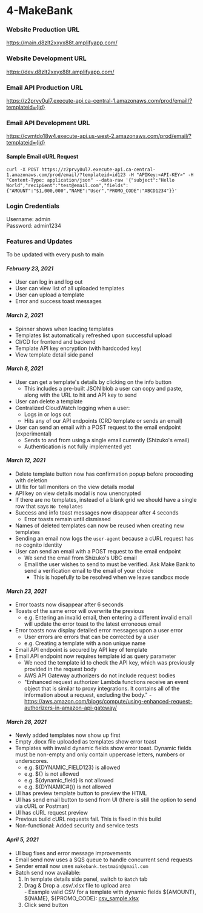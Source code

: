# 4-MakeBank

### Website Production URL
https://main.d8zlt2xxyx88t.amplifyapp.com/

### Website Development URL
https://dev.d8zlt2xxyx88t.amplifyapp.com/

### Email API Production URL
https://z2prvy0ul7.execute-api.ca-central-1.amazonaws.com/prod/email/?templateid={id}

### Email API Development URL
https://cvmtdo18w4.execute-api.us-west-2.amazonaws.com/prod/email/?templateid={id}


#### Sample Email cURL Request
```
curl -X POST https://z2prvy0ul7.execute-api.ca-central-1.amazonaws.com/prod/email/?templateid=id123 -H "APIKey:<API-KEY>" -H "Content-Type: application/json" --data-raw '{"subject":"Hello World","recipient":"test@email.com","fields":{"AMOUNT":"$1,000,000","NAME":"User","PROMO_CODE":"ABCD1234"}}'
```

### Login Credentials
Username: admin\
Password: admin1234

### Features and Updates
To be updated with every push to main
#### ***February 23, 2021***
- User can log in and log out
- User can view list of all uploaded templates
- User can upload a template
- Error and success toast messages
#### ***March 2, 2021***
- Spinner shows when loading templates
- Templates list automatically refreshed upon successful upload
- CI/CD for frontend and backend
- Template API key encryption (with hardcoded key)
- View template detail side panel
#### ***March 8, 2021***
- User can get a template's details by clicking on the info button
    - This includes a pre-built JSON blob a user can copy and paste, along with the URL to hit and API key to send
- User can delete a template
- Centralized CloudWatch logging when a user:
    - Logs in or logs out
    - Hits any of our API endpoints (CRD template or sends an email)
- User can send an email with a POST request to the email endpoint (experimental)
    - Sends to and from using a single email currently (Shizuko's email)
    - Authentication is not fully implemented yet
#### ***March 12, 2021***
- Delete template button now has confirmation popup before proceeding with deletion
- UI fix for tall monitors on the view details modal
- API key on view details modal is now unencrypted 
- If there are no templates, instead of a blank grid we should have a single row that says `No templates`
- Success and info toast messages now disappear after 4 seconds
    - Error toasts remain until dismissed
- Names of deleted templates can now be reused when creating new templates
- Sending an email now logs the `user-agent` because a cURL request has no cognito identity
- User can send an email with a POST request to the email endpoint
    - We send the email from Shizuko's UBC email
    - Email the user wishes to send to must be verified. Ask Make Bank to send a verification email to the email of your choice
        - This is hopefully to be resolved when we leave sandbox mode
#### ***March 23, 2021***
- Error toasts now disappear after 6 seconds
- Toasts of the same error will overwrite the previous
    - e.g. Entering an invalid email, then entering a different invalid email will update the error toast to the latest erroneous email
- Error toasts now display detailed error messages upon a user error
    - User errors are errors that can be corrected by a user
    - e.g. Creating a template with a non unique name
- Email API endpoint is secured by API key of template
- Email API endpoint now requires template id as query parameter
    - We need the template id to check the API key, which was previously provided in the request body
    - AWS API Gateway authorizers do not include request bodies
    - "Enhanced request authorizer Lambda functions receive an event object that is similar to proxy integrations. It contains all of the information about a request, excluding the body." - https://aws.amazon.com/blogs/compute/using-enhanced-request-authorizers-in-amazon-api-gateway/
#### ***March 28, 2021***
- Newly added templates now show up first
- Empty .docx file uploaded as templates show error toast
- Templates with invalid dynamic fields show error toast. Dynamic fields must be non-empty and only contain uppercase letters, numbers or underscores.
    - e.g. ${DYNAMIC_FIELD123} is allowed
    - e.g. ${} is not allowed
    - e.g. ${dynamic_field} is not allowed
    - e.g. ${DYNAMIC#()} is not allowed
- UI has preview template button to preview the HTML
- UI has send email button to send from UI (there is still the option to send via cURL or Postman)
- UI has cURL request preview
- Previous build cURL requests fail. This is fixed in this build
- Non-functional: Added security and service tests
#### ***April 5, 2021***
- UI bug fixes and error message improvements
- Email send now uses a SQS queue to handle concurrent send requests
- Sender email now uses `makebank.testmain@gmail.com`
- Batch send now available:
    1. In template details side panel, switch to `Batch` tab
    2. Drag & Drop a .csv/.xlsx file to upload area<br>
      - Example valid CSV for a template with dynamic fields ${AMOUNT}, ${NAME}, ${PROMO_CODE}: [csv_sample.xlsx](https://github.com/CPSC319-HSBC/4-MakeBank/files/6260830/csv_sample.xlsx)
    4. Click send button
